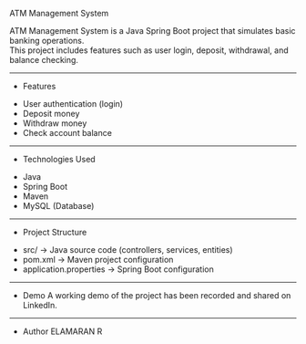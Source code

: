 ATM Management System

ATM Management System is a Java Spring Boot project that simulates basic banking operations.  
This project includes features such as user login, deposit, withdrawal, and balance checking.

---

* Features
- User authentication (login)
- Deposit money
- Withdraw money
- Check account balance

---

* Technologies Used
- Java
- Spring Boot
- Maven
- MySQL (Database)

---

* Project Structure
- src/ → Java source code (controllers, services, entities)
- pom.xml → Maven project configuration
- application.properties → Spring Boot configuration

---

* Demo
A working demo of the project has been recorded and shared on LinkedIn.

---

* Author
ELAMARAN R 
